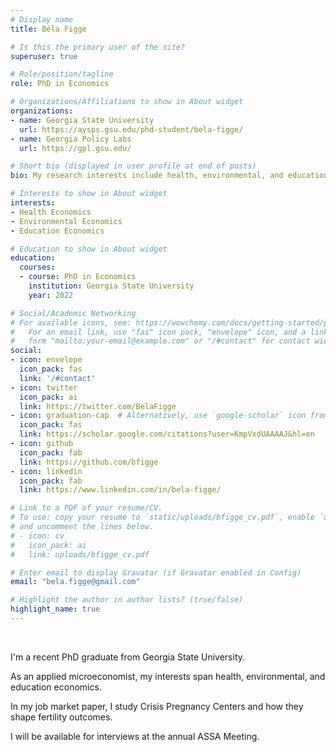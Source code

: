 ```yaml
---
# Display name
title: Béla Figge

# Is this the primary user of the site?
superuser: true

# Role/position/tagline
role: PhD in Economics

# Organizations/Affiliations to show in About widget
organizations:
- name: Georgia State University
  url: https://aysps.gsu.edu/phd-student/bela-figge/
- name: Georgia Policy Labs
  url: https://gpl.gsu.edu/

# Short bio (displayed in user profile at end of posts)
bio: My research interests include health, environmental, and education economics

# Interests to show in About widget
interests:
- Health Economics
- Environmental Economics
- Education Economics

# Education to show in About widget
education:
  courses:
  - course: PhD in Economics
    institution: Georgia State University
    year: 2022 

# Social/Academic Networking
# For available icons, see: https://wowchemy.com/docs/getting-started/page-builder/#icons
#   For an email link, use "fas" icon pack, "envelope" icon, and a link in the
#   form "mailto:your-email@example.com" or "/#contact" for contact widget.
social:
- icon: envelope
  icon_pack: fas
  link: '/#contact'
- icon: twitter
  icon_pack: ai
  link: https://twitter.com/BelaFigge
- icon: graduation-cap  # Alternatively, use `google-scholar` icon from `ai` icon pack
  icon_pack: fas
  link: https://scholar.google.com/citations?user=KmpVxdUAAAAJ&hl=en
- icon: github
  icon_pack: fab
  link: https://github.com/bfigge
- icon: linkedin
  icon_pack: fab
  link: https://www.linkedin.com/in/bela-figge/

# Link to a PDF of your resume/CV.
# To use: copy your resume to `static/uploads/bfigge_cv.pdf`, enable `ai` icons in `params.toml`, 
# and uncomment the lines below.
# - icon: cv
#   icon_pack: ai
#   link: uploads/bfigge_cv.pdf

# Enter email to display Gravatar (if Gravatar enabled in Config)
email: "bela.figge@gmail.com"

# Highlight the author in author lists? (true/false)
highlight_name: true
---
```

<br>

I'm a recent PhD graduate from Georgia State University. 

As an applied microeconomist, my interests span health, environmental, and education economics. 

In my job market paper, I study Crisis Pregnancy Centers and how they shape fertility outcomes. 

I will be available for interviews at the annual ASSA Meeting.
